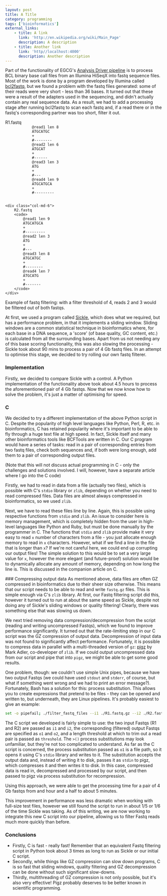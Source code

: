 ```yaml
---
layout: post
title: A Title
category: programming
tags: ['bioinformatics']
external_links:
    - title: A link
      link: 'http://en.wikipedia.org/wiki/Main_Page'
      description: A description
    - title: Another link
      link: 'http//localhost:4000'
      description: Another description
---
```


Part of the functionality of EGCG's [Analysis Driver pipeline](http://github.com/EdinburghGenomics/Analysis-Driver) is to process BCL binary base call files from an Illumina HiSeqX into fastq sequence files. Most of the work is done by a program developed by Illumina called [bcl2fastq](http://support.illumina.com/downloads/bcl2fastq-conversion-software-v217.html), but we found a problem with the fastq files generated: some of their reads were very short - less than 36 bases. It turned out that these were a result of the adapters used in the sequencing, and didn't actually contain any real sequence data. As a result, we had to add a processing stage after running bcl2fastq to scan each fastq and, if a read there or in the fastq's corresponding partner was too short, filter it out.

<div>
    <div class="col-md-6">
        R1.fastq
        <code>
            @read1 len 8
            ATGCATGC
            +
            #--------
            @read2 len 6
            ATGCAT
            +
            #------
            @read3 len 3
            ATG
            +
            #---
            @read4 len 9
            ATGCATGCA
            +
            #---------
        </code>
    </div>

    <div class="col-md-6">
        R2.fastq
        <code>
            @read1 len 9
            ATGCATGCA
            +
            #---------
            @read2 len 3
            ATG
            +
            #---
            @read3 len 8
            ATGCATGC
            +
            #--------
            @read4 len 7
            ATGCATG
            +
            #-------
        </code>
    </div>
</div>
<div>Example of fastq filtering: with a filter threshold of 4, reads 2 and 3 would be filtered out of both fastqs.</div>

At first, we used a program called [Sickle](https://github.com/najoshi/sickle), which does what we required, but has a performance problem, in that it implements a sliding window. Sliding windows are a common statistical technique in bioinformatics where, for each base in a DNA sequence, a 'score' (of base quality, GC content, etc.) is calculated from all the surrounding bases. Apart from us not needing any of this base scoring functionality, this was also slowing the processing - Sickle took about 90 mins to process a pair of 4 Gb fastq files. In an attempt to optimise this stage, we decided to try rolling our own fastq filterer.


### Implementation
Firstly, we decided to compare Sickle with a control. A Python implementation of the functionality above took about 4.5 hours to process the aforementioned pair of 4 Gb fastqs. Now that we now know how to solve the problem, it's just a matter of optimising for speed.


### C
We decided to try a different implementation of the above Python script in C. Despite the popularity of high level languages like Python, Perl, R, etc. in bioinformatics, C has retained popularity where it's important to be able to fly through a huge text file at high speed. In fact, Sickle itself and many other bioinformatics tools like BCFTools are written in C. Our C program would have a series of tasks: read in a pair of corresponding entries from two fastq files, check both sequences and, if both were long enough, add them to a pair of corresponding output files.

(Note that this will not discuss actual programming in C - only the challenges and solutions involved. I will, however, have a separate article where I go into the C code)

Firstly, we had to read in data from a file (actually two files), which is possible with C's `stdio` library or `zlib`, depending on whether you need to read compressed files. Data files are almost always compressed in bioinformatics, so we used `zlib`.

Next, we have to read these files line by line. Again, this is possible using respective functions from `stdio` and `zlib`. An issue to consider here is memory management, which is completely hidden from the user in high-level languages like Python and Ruby, but must be done manually by the programmer in C. The functions that `stdio` and `zlib` provide make it very easy to read `x` number of characters from a file - you just allocate enough memory to read in `x` characters. However, what if we find a line in the file that is longer than `x`? If we're not careful here, we could end up corrupting our output files! The simple solution to this would be to set a very large value for `x`, however the more elegant (and future-proof) solution would be to dynamically allocate any amount of memory, depending on how long the line is. This is discussed in the companion article on C.

### Compressing output data
As mentioned above, data files are often GZ compressed in bioinformatics due to their sheer size otherwise. This means that our script needs to be able to read and write `fastq.gz` files. This is simple enough via C's `zlib` library. At first, our Fastq filtering script did this, however it turned out to run at about the same speed as Sickle, despite not doing any of Sickle's sliding windows or quality filtering! Clearly, there was something else that was slowing us down.

We next tried removing data compression/decompression from the script (reading and writing uncompressed Fastqs), which we found to improve performance significantly. It turned out that the rate-limiting step in our C script was the GZ compression of output data. Decompression of input data was not found to significantly affect performance. Fortunately, it is possible to compress data in parallel with a multi-threaded version of `gz`: [pigz](https://github.com/madler/pigz) by Mark Adler, co-developer of `zlib`. If we could output uncompressed data from our script and pipe that into `pigz`, we might be able to get some good results.

One problem, though: we couldn't use simple Unix pipes, because we have two output Fastqs (we could have used `stdout` and `stderr`, of course, but what if something went wrong and we had to print an error message?). Fortunately, Bash has a solution for this: process substitution. This allows you to create expressions that pretend to be files - they can be opened and written to, but underneath, they are Linux pipelines. It's probably easiest to give an example:


```Bash
set -o pipefail; ./filter_fastq_files --i1 ./R1.fastq.gz --i2 ./R2.fastq.gz --o1 >(pigz -c > ./R1_filtered.fastq.gz) --o2 >(pigz -c > ./R2_filtered.fastq.gz) --threshold 36
```

The C script we developed is fairly simple to use: the two input Fastqs (R1 and R2) are passed as `i1` and `i2`, the corresponding (filtered) output Fastqs are specified as `o1` and `o2`, and a length threshold at which to trim out a read pair is passed as `threshold`. The `>()` process substitutions may look unfamiliar, but they're not too complicated to understand. As far as the C script is concerned, the process substitution passed as `o1` is a file path, so it opens it using C's `stdio` library and writes to it. The substitution accepts the output data and, instead of writing it to disk, passes it as `stdin` to pigz, which compresses it and then writes it to disk. In this case, compressed data is read in, decompressed and processed by our script, and then passed to pigz via process substitution for recompression.

Using this approach, we were able to get the processing time for a pair of 4 Gb fastqs from and hour and a half to about 5 minutes.

This improvement in performance was less dramatic when working with full-size test files, however we still found the script to run in about 1/5 or 1/6 of the time Sickle was taking. As of this writing, we are now working to integrate this new C script into our pipeline, allowing us to filter Fastq reads much more quickly than before.

### Conclusions
- Firstly, C is fast - really fast! Remember that an equivalent Fastq filtering script in Python took about 3 times as long to run as Sickle or our initial C script.
- Secondly, while things like GZ compression can slow down programs, C is so fast that sliding windows, quality filtering and GZ decompression can be done without such significant slow-downs.
- Thirdly, multithreading of GZ compression is not only possible, but it's also very effective! Pigz probably deserves to be better known in scientific programming.
